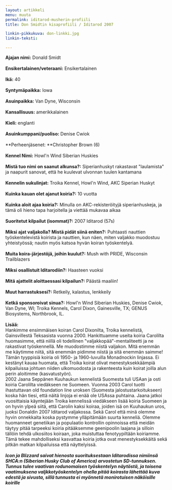 ```yaml
---
layout: artikkeli
menu: muuta
permalink: iditarod-musherin-profiili
title: Don Smidtin kisaprofiili / Iditarod 2007

linkin-pikkukuva: don-linkki.jpg
linkin-teksti:

---
```

**Ajajan nimi:** 
Donald Smidt<br>
<br>
**Ensikertalainen/veteraani:** Ensikertalainen <br>
<br>
**Ikä:** 40<br>
<br>
**Syntymäpaikka:** Iowa<br>
<br>
**Asuinpaikka:** Van Dyne, Wisconsin<br>
<br>
**Kansallisuus:** amerikkalainen <br>
<br>
**Kieli:** englanti<br>
<br>
**Asuinkumppani/puoliso:** Denise Cwiok<br>
<br>
**Perheenjäsenet: **Christopher Brown (6)<br>
<br>
**Kennel Nimi:** Howl'n Wind Siberian Huskies<br>
<br>
**Mistä tuo nimi on saanut alkunsa?:** Siperianhuskyt rakastavat "laulamista" 
ja naapurit sanovat, että he kuulevat ulvonnan tuulen kantamana<br>
<br>
**Kennelin sukulinjat:** Troika Kennel, Howl'n Wind, AKC Siperian Huskyt<br>
<br>
**Kuinka kauan olet ajanut koiria?:** 10 vuotta<br>
<br>
**Kuinka aloit ajaa koiria?:** Minulla on AKC-rekisteröityjä siperianhuskeja, 
ja tämä oli hieno tapa harjoitella ja viettää mukavaa aikaa <br>
<br>
**Suoritetut kilpailut (isommat)?:** 2007 Iditarod (57s)<br>
<br>
**Miksi ajat valjakolla? Mistä pidät siinä eniten?:** Puhtaasti nauttien 
työskentelevistä koirista ja nauttien, kun näen, miten valjakko muodostuu 
yhteistyössä; nautin myös katsoa hyvän koiran työskentelyä. <br>
<br>
**Muita koira-järjestöjä, joihin kuulut?:** Mush with PRIDE, Wisconsin 
Trailblazers<br>
<br>
**Miksi osallistuit Iditarodiin?:** Haasteen vuoksi<br>
<br>
**Mitä ajattelit aloittaessasi kilpailun?:** Päästä maaliin!<br>
<br>
**Muut harrastuksesi?:** Retkeily, kalastus, lenkkeily<br>
<br>
**Ketkä sponsoroivat sinua?:** Howl'n Wind Siberian Huskies, Denise Cwiok, 
Van Dyne, WI; Troika Kennels, Carol Dixon, Gainesville, TX; GENUS Biosystems, 
Northbrook, IL.<br>
<br>
**Lisää:**<br>
Hankimme ensimmäisen koiran Carol Dixonilta, Troika kennelistä, Gainsvillestä 
Teksasista vuonna 2000. Hankittuamme useita koiria Carolilta huomasimme, että 
niillä oli todellinen "valjakkopää"-mentaliteetti ja ne rakastivat 
työskennellä. Me muodostimme niistä valjakon. Mitä enemmän me käytimme niitä, 
sitä enemmän pidimme niistä ja sitä enemmän saimme! Tämän tyyppisiä koiria oli 
1950- ja 1960-luvuilla Monadnockin linjassa. Ei kestänyt kauaa huomata, että 
Troika koirat olivat menestyksekkäämpiä kilpailuissa johtuen niiden ulkomuodosta 
ja rakenteesta kuin koirat joilla alun perin aloitimme (kasvatustyön).<br>
2002 Jaana Seppänen Kuuhaukun kennelistä Suomesta tuli USAan ja osti koiria 
Carolilta viedäkseen ne Suomeen. Vuonna 2003 Carol tuotti ihastuttavan old 
foundation line uroksen (Suomesta jalostustarkoitukseen) koska hän tiesi, että 
näitä linjoja ei enää ole USAssa puhtaina. Jaana jatkoi vuosittaisia käyntejään 
Troika kennelissä viedäkseen lisää koiria Suomeen ja on hyvin ylpeä siitä, että 
Carolin kaksi koiraa, joiden isä on Kuuhaukun uros, juoksi Donaldin 2007 
Iditarod valjakossa. Sekä Carol että minä olemme hyvin onnekkaita koska pystymme 
ylläpitämään suurta kenneliä. Olemme huomanneet genetiikan ja populaatio 
kontrollin opinnoissa että meidän täytyy pitää tarpeeksi koiria pitääksemme 
geenipoolin laajana ja silloin tällöin tehdä ulkosiitos koiraan, joka muistuttaa 
fenotyypiltään koiriamme. Tämä tekee mahdolliseksi kasvattaa koiria jotka ovat 
menestyksekkäitä sekä pitkän matkan kilpailuissa että näyttelyissä.<br>
<br>
***Icon ja Blizzard saivat hienosta suorituksestaan 
Iditarodissa nimiinsä SHCA:n (Siberian Husky Club of America) arvostetun 
SD-tunnuksen. Tunnus tulee vaativan rodunomaisen työskentelyn näytöstä, ja 
toisena vaatimuksena valjkkotyöskentelyn ohella pitää koirasta lähettää kuva 
edestä ja sivusta, sillä tunnusta ei myönnetä monirotuisen näköisille koirille***

